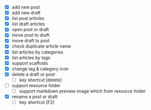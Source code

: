 - [x] add new post
- [x] add new draft
- [x] list post articles
- [x] list draft articles
- [x] open post or draft
- [x] move post to draft
- [x] move draft to post
- [x] check duplicate article name
- [x] list articles by categories
- [x] list articles by tags
- [x] support scaffolds
- [x] change tag & category icon
- [x] delete a draft or post
  - [ ] key shortcut [delete]
- [ ] support resource folder
  - [ ] support markdown preview image which from resource folder
- [x] rename a post or draft
  - [ ] key shortcut [F2]
